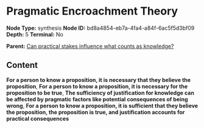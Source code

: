 # Pragmatic Encroachment Theory

**Node Type:** synthesis
**Node ID:** bd8a4854-eb7a-4fa4-a84f-6ac5f5d3bf09
**Depth:** 5
**Terminal:** No

**Parent:** [Can practical stakes influence what counts as knowledge?](can-practical-stakes-influence-what-counts-as-knowledge-antithesis-c3c72cb1-4209-422e-a772-6d3caac1d88f.md)

## Content

**For a person to know a proposition, it is necessary that they believe the proposition**, **For a person to know a proposition, it is necessary for the proposition to be true**, **The sufficiency of justification for knowledge can be affected by pragmatic factors like potential consequences of being wrong**, **For a person to know a proposition, it is sufficient that they believe the proposition, the proposition is true, and justification accounts for practical consequences**
